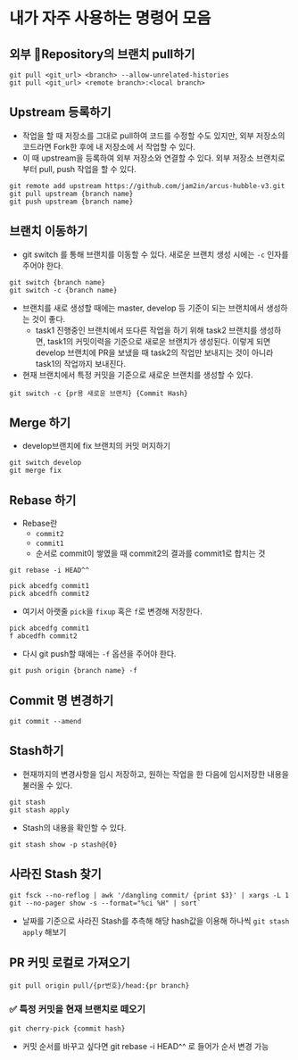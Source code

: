 # 내가 자주 사용하는 명령어 모음

## 외부 Repository의 브랜치 pull하기

```
git pull <git_url> <branch> --allow-unrelated-histories
git pull <git_url> <remote branch>:<local branch>
```

## Upstream 등록하기

* 작업을 할 때 저장소를 그대로 pull하여 코드를 수정할 수도 있지만, 외부 저장소의 코드라면 Fork한 후에 내 저장소에  서 작업할 수 있다.
* 이 때 upstream을 등록하여 외부 저장소와 연결할 수 있다. 외부 저장소 브랜치로부터 pull, push 작업을 할 수 있다.

```
git remote add upstream https://github.com/jam2in/arcus-hubble-v3.git
git pull upstream {branch name}
git push upstream {branch name}
```

## 브랜치 이동하기

* git switch 를 통해 브랜치를 이동할 수 있다. 새로운 브랜치 생성 시에는 `-c` 인자를 주어야 한다.

```
git switch {branch name}
git switch -c {branch name}
```

* 브랜치를 새로 생성할 때에는 master, develop 등 기준이 되는 브랜치에서 생성하는 것이 좋다.
  * task1 진행중인 브랜치에서 또다른 작업을 하기 위해 task2 브랜치를 생성하면, task1의 커밋이력을 기준으로 새로운 브랜치가 생성된다. 이렇게 되면 develop 브랜치에 PR을 보냈을 때 task2의 작업만 보내지는 것이 아니라 task1의 작업까지 보내진다.
* 현재 브랜치에서 특정 커밋을 기준으로 새로운 브랜치를 생성할 수 있다.

```
git switch -c {pr용 새로운 브랜치} {Commit Hash}
```

## Merge 하기

* develop브랜치에 fix 브랜치의 커밋 머지하기

```
git switch develop
git merge fix
```

## Rebase 하기

* Rebase란&#x20;
  * `commit2`
  * `commit1`
  * 순서로 commit이 쌓였을 때 commit2의 결과를 commit1로 합치는 것

```
git rebase -i HEAD^^
```

```
pick abcedfg commit1
pick abcedfh commit2
```

* 여기서 아랫줄 `pick`을 `fixup` 혹은 `f`로 변경해 저장한다.

```
pick abcedfg commit1
f abcedfh commit2
```

* 다시 git push할 때에는 `-f` 옵션을 주어야 한다.

```
git push origin {branch name} -f
```

## Commit 명 변경하기

```
git commit --amend
```

## Stash하기

* 현재까지의 변경사항을 임시 저장하고, 원하는 작업을 한 다음에 임시저장한 내용을 불러올 수 있다.

```
git stash
git stash apply
```

* Stash의 내용을 확인할 수 있다.

```
git stash show -p stash@{0}
```

## 사라진 Stash 찾기

```
git fsck --no-reflog | awk '/dangling commit/ {print $3}' | xargs -L 1 git --no-pager show -s --format="%ci %H" | sort`
```

* 날짜를 기준으로 사라진 Stash를 추측해 해당 hash값을 이용해 하나씩 `git stash apply` 해보기

## PR 커밋 로컬로 가져오기

```
git pull origin pull/{pr번호}/head:{pr branch}
```

### ✅ 특정 커밋을 현재 브랜치로 떼오기

```
git cherry-pick {commit hash}
```

* 커밋 순서를 바꾸고 싶다면 git rebase -i HEAD^^ 로 들어가 순서 변경 가능
